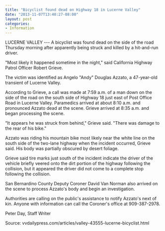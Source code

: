 ```yaml
---
title: "Bicyclist found dead on Highway 18 in Lucerne Valley"
date: "2013-11-07T13:40:27-08:00"
layout: post
categories:
- Information
---
```


LUCERNE VALLEY --- A bicyclist was found dead on the side of the road Thursday morning after apparently being struck and killed by a hit-and-run driver.

"Most likely it happened sometime in the night," said California Highway Patrol Officer Robert Grieve.

The victim was identified as Angelo "Andy" Douglas Azzato, a 47-year-old transient of Lucerne Valley.

According to Grieve, a call was made at 7:59 a.m. of a man down on the side of the road on the south side of Highway 18 just east of Post Office Road in Lucerne Valley. Paramedics arrived at about 8:10 a.m. and pronounced Azzato dead at the scene. Grieve arrived at 8:35 a.m. and began processing the scene.

"It appears he was struck from behind," Grieve said. "There was damage to the rear of his bike."

Azzato was riding his mountain bike most likely near the white line on the south side of the two-lane highway when the incident occurred, Grieve said. His body was partially obscured by desert foliage.

Grieve said tire marks just south of the incident indicate the driver of the vehicle briefly veered onto the dirt portion of the highway following the collision, but it appeared the driver did not come to a complete stop following the collision.

San Bernardino County Deputy Coroner David Van Norman also arrived on the scene to process Azzato's body and begin an investigation.

Authorities are calling on the public's assistance to notify Azzato's next of kin. Anyone with information can call the Coroner's office at 909-387-2978.

Peter Day, Staff Writer

Source: vvdailypress.com/articles/valley-43555-lucerne-bicyclist.html